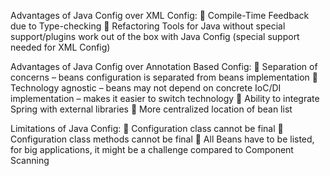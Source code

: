 Advantages of Java Config over XML Config:
     Compile-Time Feedback due to Type-checking
     Refactoring Tools for Java without special support/plugins work out of the box with Java Config (special support needed for XML Config)

Advantages of Java Config over Annotation Based Config:
     Separation of concerns – beans configuration is separated from beans implementation
     Technology agnostic – beans may not depend on concrete IoC/DI implementation – makes it
    easier to switch technology
     Ability to integrate Spring with external libraries
     More centralized location of bean list

Limitations of Java Config:
     Configuration class cannot be final
     Configuration class methods cannot be final
     All Beans have to be listed, for big applications, it might be a challenge compared to Component Scanning


